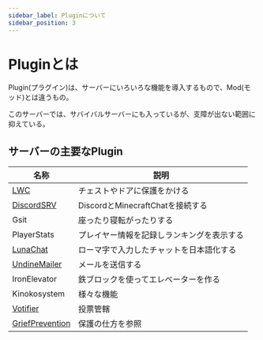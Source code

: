 ```yaml
---
sidebar_label: Pluginについて
sidebar_position: 3
---
```

# Pluginとは
Plugin(プラグイン)は、サーバーにいろいろな機能を導入するもので、Mod(モッド)とは違うもの。

このサーバーでは、サバイバルサーバーにも入っているが、支障が出ない範囲に抑えている。

## サーバーの主要なPlugin
| 名称 | 説明 |
| --- | --- |
| [LWC](lwc.md) | チェストやドアに保護をかける |
| [DiscordSRV](discord_link.md) | DiscordとMinecraftChatを接続する |
| Gsit | 座ったり寝転がったりする |
| PlayerStats | プレイヤー情報を記録しランキングを表示する |
| [LunaChat](chat.md) | ローマ字で入力したチャットを日本語化する |
| [UndineMailer](mail.md) | メールを送信する |
| IronElevator | 鉄ブロックを使ってエレベーターを作る |
| Kinokosystem | 様々な機能 |
| [Votifier](../server/vote/vote.md) | 投票管轄 |
| [GriefPrevention](claim.md) | 保護の仕方を参照 |